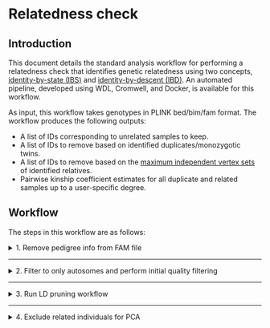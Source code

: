 # Relatedness check

## Introduction

This document details the standard analysis workflow for performing a relatedness check that identifies genetic relatedness using two concepts, [identity-by-state (IBS)](https://isogg.org/wiki/Identical_by_state) and [identity-by-descent (IBD)](https://isogg.org/wiki/Identical_by_descent). An automated pipeline, developed using WDL, Cromwell, and Docker, is available for this workflow.

As input, this workflow takes genotypes in PLINK bed/bim/fam format. The workflow produces the following outputs:

* A list of IDs corresponding to unrelated samples to keep.
* A list of IDs to remove based on identified duplicates/monozygotic twins.
* A list of IDs to remove based on the [maximum independent vertex sets](https://en.wikipedia.org/wiki/Independent_set_(graph_theory)) of identified relatives.
* Pairwise kinship coefficient estimates for all duplicate and related samples up to a user-specific degree.

## Workflow

The steps in this workflow are as follows:

<details>
<summary>1. Remove pedigree info from FAM file </summary>
</br>

In this step, the input PLINK [fam file](https://www.cog-genomics.org/plink/1.9/formats#fam) is modified so that the family ID is unique and parent relationships are removed. An ID map is also created so that PLINK `--update-ids` can be used at a later point to revert the IDs.

Sample command:
```shell
# Create new fam file with pedigree information removed
# Column 1 is uniquely assigned as the corresponding row number
# Columns 3 and 4 are assigned all 0s
awk '{$1=NR; $3=0; $4=0; print}' <fam_file> \
    > <updated_fam_file_prefix>.fam 

# Create ID mapping between new IDs and original IDs
# Column order = new FID, new IID, old FID, old IID
awk '{print NR,$2,$1,$2}' <fam_file> \
    > <id_mapping_file_prefix>.txt 
```

Input Files:

| FILE | DESCRIPTION |
| --- | --- |
| `<fam_file>` | PLINK format fam file for input genotypes |

Output Files:

| FILE | DESCRIPTION |
| --- | --- |
| `<updated_fam_file_prefix>.fam` | PLINK format fam file for output genotypes. Pedigree information removed. |
| `<id_mapping_file_prefix>.txt` | PLINK ID mapping file to go from new IDs to original IDs. Compatible with PLINK `--update-ids` |

</details>

----

<details>
<summary>2. Filter to only autosomes and perform initial quality filtering</summary>
</br>

Only the autosomes are needed for accurate calculations of relatedness, so all other chromosomes are excluded to simplify the workflow and reduce resource requirements. For each variant, the genotype call rate, minor allele frequency, and Hardy-Weinberg equilibrium are used to filter out low-quality variants that would bias downstream calculations. 

Sample command:
```shell
# Apply variant filtering and reduce data set to only autosomes
# Explicit input specification of bim/bed/fam separately allows 
#   for incorporation of updated fam file without pedigree info
plink \
    --bed <bed_prefix>.bed \
    --bim <bim_prefix>.bim \
    --fam <fam_prefix>.fam \
    --autosome \
    --geno <rate> \
    --hwe <pvalue> \
    --maf <freq> \
    --make-bed \
    --out <output_prefix>
```

Input files:

| FILE | DESCRIPTION |
| --- | --- |
| `<bed_prefix>.bed` | PLINK format bed file for input genotypes |
| `<bim_prefix>.bim` | PLINK format bim file for input genotypes |
| `<fam_prefix>.fam` | PLINK format fam file for input genotypes. Pedigree information removed. |

Output Files:

| FILE | DESCRIPTION |
| --- | --- |
| `<output_prefix>.bed` | PLINK format bed file for output genotypes |
| `<output_prefix>.bim` | PLINK format bim file for output genotypes |
| `<output_prefix>.fam` | PLINK format fam file for output genotypes |
| `<output_prefix>.log` | PLINK log file |

Parameters:

| PARAMETER | DESCRIPTION |
| --- | --- |
| `--bed <bed_prefix>.bed` | PLINK bed file for input genotypes |
| `--bim <bim_prefix>.bed` | PLINK bim file for input genotypes |
| `--fam <fam_prefix>.bed` | PLINK fam file for input genotypes |
| `--autosome` | Flag indicating to retain only chromosomes 1-22 |
| `--geno <rate>` | Filters out all variants with missing call rates exceeding `<rate>` (decimal value) |
| `--hwe <pvalue>` | Filters out all variants which have Hardy-Weinberg equilibrium exact test p-value below `<pvalue>` |
| `--maf <freq>` | Filters out all variants with minor allele frequency below `<freq>` (decimal value) |
| `--make-bed` | Flag indicating to generate genotypes in PLINK bed/bim/fam format |
| `--out <output_prefix>` | Prefix for output genotypes in PLINK bed/bim/fam format |

</details>

----

<details>
<summary>3. Run LD pruning workflow</summary>
</br>

</details>

----

<details>
<summary>4. Exclude related individuals for PCA</summary>
</br>

Prior to running PCA, the sample set will be reduced to only unrelated (relatedness degree >3) individuals. This helps mitigate [PC estimation biases caused by high genotypic correlation between samples](https://stats.stackexchange.com/questions/50537/should-one-remove-highly-correlated-variables-before-doing-pca), to produce top PCs that are maximally informative for ancestral diversity. To obtain a subset of unrelated samples, [KING](https://doi.org/10.1093/bioinformatics/btq559) will be used.

<details>
<summary>Standard processing</summary>
</br>

# Standard processing

## Kinship coefficient calculations

Sample command:
```shell
# Calculate kinship coefficients and report only pairwise 
#   relationships greater than or equal to the specified degree
king \
    --cpus <num_cpus> \
    -b <bed_prefix>.bed \
    --fam <fam_prefix>.fam \
    --bim <bim_prefix>.bim \
    --kinship \
    --degree <degree> \
    --prefix <output_prefix>
```

Input files:

| FILE | DESCRIPTION |
| --- | --- |
| `<bed_prefix>.bed` | PLINK format bed file for input genotypes |
| `<bim_prefix>.bim` | PLINK format bim file for input genotypes |
| `<fam_prefix>.fam` | PLINK format fam file for input genotypes |

Output Files:

| FILE | DESCRIPTION |
| --- | --- |
| `<output_prefix>.kin` | Within-family kinship calculation results table. For PLINK fam files with no pedigree information, this file should only contain a header line with no table records. |
| `<output_prefix>.kin0` | Across family kinship calculation results table. Column descriptions [here](http://people.virginia.edu/~wc9c/KING/manual.html#WITHIN) |

Parameters:

| PARAMETER | DESCRIPTION |
| --- | --- |
| `--b <bed_prefix>.bed` | PLINK bed file for input genotypes |
| `--bim <bim_prefix>.bed` | PLINK bim file for input genotypes |
| `--fam <fam_prefix>.bed` | PLINK fam file for input genotypes |
| `--cpus <num_cpus>` | Flag indicating to retain only chromosomes 1-22 |
| `--kinship` | Filters out all variants with minor allele frequency below `<freq>` (decimal value) |
| `--degree <degree>` | Flag indicating to generate genotypes in PLINK bed/bim/fam format |
| `--prefix <output_prefix>` | Prefix for output genotypes in PLINK bed/bim/fam format |

## Extracting unrelated subset

To obtain a list of unrelated individuals, a greedy graph pruning approach is taken.

Sample code:
```R
# TODO: Convert this example code into an R script

library(igraph)
options(stringsAsFactors = F)

# User-specified arguments
input.file <- "king/king.kin0" # KING across-family results table from --kinship
output.file <- "pca_sample_exclusions.txt" # Name for outputting PLINK compatible remove ID file

# Read in KING --kinship output table
king.stats <- read.table(input.file, header = T)

# Combine FID and IIDs into single ID for first component of a pair
edge.heads <- paste0(king.stats$FID1, ":::", king.stats$ID1)
# Combine FID and IIDs into single ID for second component of a pair
edge.tails <- paste0(king.stats$FID2, ":::", king.stats$ID2)
sample.pairs = cbind(edge.heads, edge.tails)

# Create undirected sample graph
sample.graph <- graph.data.frame(sample.pairs, directed = F)

# Data structure to track which samples to exclude
remove.list <- c()

# Get the number of relationships per sample
sample.degrees <- sort(degree(sample.graph), decreasing = T)

# Apply greedy graph pruning approach
# Remove highest degree samples until none are left or
#   the highest degree sample has degree 1
current.graph <- sample.graph
while(length(sample.degrees) > 0 & sample.degrees[1] > 1) {
    remove.list <- c(remove.list, names(sample.degrees[1]))
    current.graph <- current.graph - names(sample.degrees[1])
    sample.degrees = sort(degree(current.graph), decreasing = T)
}

# Update sample pairs post-pruning
unpruned.sample.pairs <- sample.pairs[!(sample.pairs[,1] %in% remove.list) & !(sample.pairs[,2] %in% remove.list),]

# Randomly select one from each pair to remove
random.exclusions <- sapply(1:nrow(unpruned.sample.pairs),
    function(i){unpruned.sample.pairs[i, sample(x = 1:2, size = 1)]})

# Update remove list
remove.list <- c(remove.list, as.vector(random.exclusions))

# Final check that no sample pairs remain
if(sum(!(sample.pairs[,1] %in% remove.list) & !(sample.pairs[,2] %in% remove.list)) == 0){
    stop("Error: Not all sample pairs filtered during graph pruning!")
}

# Export PLINK compatible remove list
final.remove.list <- do.call(rbind, strsplit(remove.list, split = ":::"))
write.table(final.remove.list, file = output.file, 
    sep = " ", row.names = F, col.names = F, quote = F)
```

</details>

<details>
<summary>Parallel processing</summary>
</br>

# Parallel processing

As descrbined in the KING [documentation](http://people.virginia.edu/~wc9c/KING/manual.html#WITHIN), the `--proj` option can be used to take advantage of batch sample processing which lends itself to easy parallelization. This approach offers both real time computational speedups and reduced memory requirements per run when compared to processing the whole data set at once. Batch sample processing becomes necessary when analyzing tens of thousands of samples or more. For illustrative purposes, assume that a data set is partitioned into 3 batches of samples. Six iterations of KING would need to be run to perform all pairwise comparisons between all samples across the batches.

**Note:** If all the partitions have *exactly* the same sample size, then the value provided to the `--proj` option is simply the sample size of any partition. If the partitions differ in size, then the value provided to the `--proj` option should be the sample size of the *first* partition listed for the `-b`, `--fam`, and `--bim` options.

Sample command:
```shell
# Calculate kinship coefficients between partitions 1 and 2
king \
    --cpus <num_cpus> \
    -b <partition1>.bed,<partition2>.bed \
    --fam <partition1>.fam,<partition2>.fam \
    --bim <partition1>.bim,<partition2>.bim \
    --kinship \
    --degree <degree> \
    --proj <partition1_size> \
    --prefix <partition12_prefix>
    
# Calculate kinship coefficients between partitions 2 and 3
king \
    --cpus <num_cpus> \
    -b <partition2>.bed,<partition3>.bed \
    --fam <partition2>.fam,<partition3>.fam \
    --bim <partition2>.bim,<partition3>.bim \
    --kinship \
    --degree <degree> \
    --proj <partition2_size> \
    --prefix <partition23_prefix>

# Calculate kinship coefficients between partitions 1 and 3
king \
    --cpus <num_cpus> \
    -b <partition1>.bed,<partition3>.bed \
    --fam <partition1>.fam,<partition3>.fam \
    --bim <partition1>.bim,<partition3>.bim \
    --kinship \
    --degree <degree> \
    --proj <partition1_size> \
    --prefix <partition13_prefix>

# Calculate kinship coefficients within each partition
king \
    --cpus <num_cpus> \
    -b <partition1>.bed \
    --fam <partition1>.fam \
    --bim <partition1>.bim \
    --kinship \
    --degree <degree> \
    --prefix <partition1_prefix>

king \
    --cpus <num_cpus> \
    -b <partition2>.bed \
    --fam <partition2>.fam \
    --bim <partition2>.bim \
    --kinship \
    --degree <degree> \
    --prefix <partition2_prefix>

king \
    --cpus <num_cpus> \
    -b <partition3>.bed \
    --fam <partition3>.fam \
    --bim <partition3>.bim \
    --kinship \
    --degree <degree> \
    --prefix <partition3_prefix>

```
</details>

</details>
